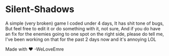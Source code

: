 # Silent-Shadows
A simple (very broken) game I coded under 4 days, It has shit tone of bugs, But feel free to edit it or do something with it, not sure, And if you do have an fix for the enemies going to one spot on the right side, please do tell me, I've been working on that for the past 2 days now and it's annoying LOL

Made with ♥️ 
-WeLoveEmre
